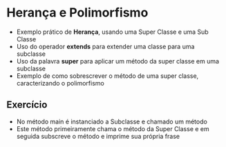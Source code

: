 # Herança e Polimorfismo
* Exemplo prático de **Herança**, usando uma Super Classe e uma Sub Classe
* Uso do operador **extends** para extender uma classe para uma subclasse
* Uso da palavra **super** para aplicar um método da super classe em uma subclasse
* Exemplo de como sobrescrever o método de uma super classe, caracterizando o polimorfismo
## Exercício
* No método main é instanciado a Subclasse e chamado um método
* Este método primeiramente chama o método da Super Classe e em seguida subscreve o método e imprime sua própria frase
